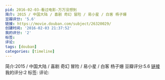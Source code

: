 ```yaml
---
pid: 2016-02-03-看过电影-万万没想到
简介: 2015 / 中国大陆 / 喜剧 奇幻 冒险 / 易小星 / 白客 杨子姗
豆瓣评分: '5.6'
链接: https://movie.douban.com/subject/26320029/
创建时间: '2016-02-03 21:37:52'
我的评分: '2'
标签:
评论:
tags: [douban]
categories: [timeline]
---
```

简介:2015 / 中国大陆 / 喜剧 奇幻 冒险 / 易小星 / 白客 杨子姗
豆瓣评分:5.6
[链接](https://movie.douban.com/subject/26320029/)
我的评分:2
标签:
评论:

